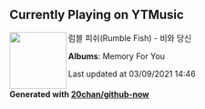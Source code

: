 ## Currently Playing on YTMusic

[<img align="left" width="100" src="https://lh3.googleusercontent.com/EBguzqKx6ohFK2znYpmd2C1klfKn9hPc4SgHSpY2Gh6sgWxZ01IAa7N7gP7g9aVsGoMxARIcn_4Os8Bv">](https://music.youtube.com/watch?v=XxOLNRjGg1A)

럼블 피쉬(Rumble Fish) - 비와 당신

**Albums**: Memory For You

Last updated at 03/09/2021 14:46

#### Generated with [20chan/github-now](https://github.com/20chan/github-now)


<!--
**20chan/20chan** is a ✨ _special_ ✨ repository because its `README.md` (this file) appears on your GitHub profile.

Here are some ideas to get you started:

- 🔭 I’m currently working on ...
- 🌱 I’m currently learning ...
- 👯 I’m looking to collaborate on ...
- 🤔 I’m looking for help with ...
- 💬 Ask me about ...
- 📫 How to reach me: ...
- 😄 Pronouns: ...
- ⚡ Fun fact: ...
-->
